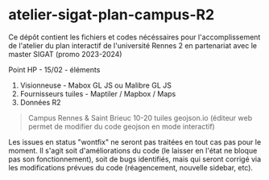 # atelier-sigat-plan-campus-R2
Ce dépôt contient les fichiers et codes nécéssaires pour l'accomplissement de l'atelier du plan interactif de l'université Rennes 2 en partenariat avec le master SIGAT (promo 2023-2024)

Point HP - 15/02 - éléments
1) Visionneuse - Mabox GL JS ou Malibre GL JS
2) Fournisseurs tuiles - Maptiler / Mapbox / Maps
3) Données R2

> Campus Rennes & Saint Brieuc
10-20 tuiles
> geojson.io (éditeur web permet de modifier du code geojson en mode interactif)

Les issues en status "wontfix" ne seront pas traitées en tout cas pas pour le moment.
Il s'agit soit d'améliorations du code (le laisser en l'état ne bloque pas son fonctionnement),
soit de bugs identifiés, mais qui seront corrigé via les modifications prévues du code (réagencement, nouvelle sidebar, etc).
